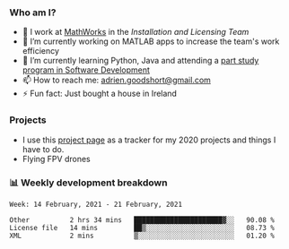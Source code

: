 ### Who am I?

<!--
**goodshort/goodshort** is a ✨ _special_ ✨ repository because its `README.md` (this file) appears on your GitHub profile.
-->

- 💼 I work at [MathWorks](https://www.mathworks.com/) in the _Installation and Licensing Team_
- 🔭 I’m currently working on MATLAB apps to increase the team's work efficiency
- 🌱 I’m currently learning Python, Java and attending a [part study program in Software Development](https://www.goodshort.me/who-am-i/studies#higher-diploma-in-software-development)
- 📫 How to reach me: adrien.goodshort@gmail.com
- ⚡ Fun fact: Just bought a house in Ireland

### Projects

- I use this [project page](https://github.com/users/goodshort/projects/1) as a tracker for my 2020 projects and things I have to do.
- Flying FPV drones

### 📊 Weekly development breakdown

<!--START_SECTION:waka-->
```text
Week: 14 February, 2021 - 21 February, 2021

Other          2 hrs 34 mins   ██████████████████████▓░░   90.08 % 
License file   14 mins         ██▒░░░░░░░░░░░░░░░░░░░░░░   08.73 % 
XML            2 mins          ▒░░░░░░░░░░░░░░░░░░░░░░░░   01.20 % 
```
<!--END_SECTION:waka-->
